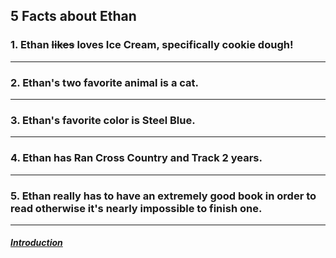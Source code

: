 ## **5 Facts about Ethan**
### 1. Ethan ~~likes~~ loves Ice Cream, specifically cookie dough!
---
### 2. Ethan's two favorite animal is a cat.
---
### 3. Ethan's favorite color is Steel Blue.
---
### 4. Ethan has Ran Cross Country and Track 2 years.
---
### 5. Ethan really has to have an extremely good book in order to read otherwise it's nearly impossible to finish one.
---

##### [Introduction](Introduction.md)
